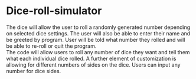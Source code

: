 # Dice-roll-simulator
The dice will allow the user to roll a randomly generated number depending on selected dice settings. 
The user will also be able to enter their name and be greeted by program.
User will be told what number they rolled and will be able to re-roll or quit the program.  
The code will allow users to roll any number of dice they want and tell them what each individual dice rolled.
A further element of customization is allowing for different numbers of sides on the dice. Users can input any number for dice sides.
